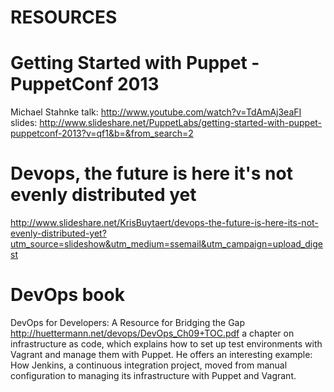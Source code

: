 RESOURCES
=========

Getting Started with Puppet - PuppetConf 2013
=============================================
Michael Stahnke
talk: http://www.youtube.com/watch?v=TdAmAj3eaFI
slides: http://www.slideshare.net/PuppetLabs/getting-started-with-puppet-puppetconf-2013?v=qf1&b=&from_search=2

Devops, the future is here it's not evenly distributed yet
==========================================================
http://www.slideshare.net/KrisBuytaert/devops-the-future-is-here-its-not-evenly-distributed-yet?utm_source=slideshow&utm_medium=ssemail&utm_campaign=upload_digest

DevOps book
===========
DevOps for Developers: A Resource for Bridging the Gap
http://huettermann.net/devops/DevOps_Ch09+TOC.pdf
a chapter on infrastructure as code, which explains how to set up test environments with Vagrant and manage them with Puppet. He offers an interesting example: How Jenkins, a continuous integration project, moved from manual configuration to managing its infrastructure with Puppet and Vagrant.
